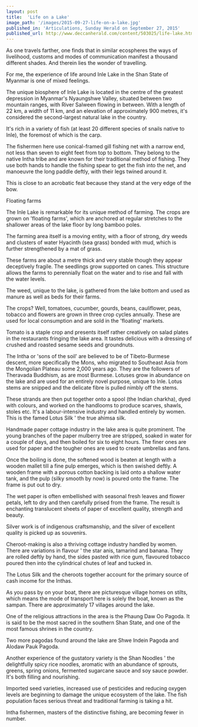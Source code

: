 ```yaml
---
layout: post
title:  'Life on a Lake'
image_path: '/images/2015-09-27-life-on-a-lake.jpg'
published_in: 'Articulations, Sunday Herald on September 27, 2015'
published_url: http://www.deccanherald.com/content/503025/life-lake.html
---
```


As one travels farther, one finds that in similar ecospheres the ways of livelihood, customs and modes of communication manifest a thousand different shades. And therein lies the wonder of travelling.

For me, the experience of life around Inle Lake in the Shan State of Myanmar is one of mixed feelings.
<!--more-->

The unique biosphere of Inle Lake is located in the centre of the greatest depression in Myanmar's Nyaungshwe Valley, situated between two mountain ranges, with River Salween flowing in between. With a length of 22 km, a width of 11 km, and an elevation of approximately 900 metres, it's considered the second-largest natural lake in the country.

It's rich in a variety of fish (at least 20 different species of snails native to Inle), the foremost of which is the carp.

The fishermen here use conical-framed gill fishing net with a narrow end, not less than seven to eight feet from top to bottom. They belong to the native Intha tribe and are known for their traditional method of fishing. They use both hands to handle the fishing spear to get the fish into the net, and manoeuvre the long paddle deftly,  with their legs twined around it.

This is close to an acrobatic feat because they stand at the very edge of the bow.

Floating farms

The Inle Lake is remarkable for its unique method of farming. The crops are grown on 'floating farms', which are anchored at regular stretches to the shallower areas of the lake floor by long bamboo poles.

The farming area itself is a moving entity, with a floor of strong, dry weeds and clusters of water Hyacinth (sea grass) bonded with mud, which is further strengthened by a mat of grass.

These farms are about a metre thick and very stable though they appear deceptively fragile. The seedlings grow supported on canes. This structure allows the farms to perennially float on the water and to rise and fall with the water levels.

The weed, unique to the lake, is gathered from the lake bottom and used as manure as well as beds for their farms.

The crops? Well, tomatoes, cucumber, gourds, beans, cauliflower, peas, tobacco and flowers are grown in three crop cycles annually. These are used for local consumption and are sold in the 'floating' markets.

Tomato is a staple crop and presents itself rather creatively on salad plates in the restaurants fringing the lake area. It tastes delicious with a dressing of crushed and roasted sesame seeds and groundnuts.

The Intha or 'sons of the soil' are believed to be of Tibeto-Burmese descent, more specifically the Mons, who migrated to Southeast Asia from the Mongolian Plateau some 2,000 years ago. They are the followers of Theravada Buddhism, as are most Burmese.
Lotuses grow in abundance on the lake and are used for an entirely novel purpose, unique to Inle. Lotus stems are snipped and the delicate fibre is pulled nimbly off the stems.

These strands are then put together onto a spool (the Indian charkha), dyed with colours, and worked on the handlooms to produce scarves, shawls, stoles etc. It's a labour-intensive industry and handled entirely by women. This is the famed Lotus Silk ' the true ahimsa silk.

Handmade paper cottage industry in the lake area is quite prominent. The young branches of the paper mulberry tree are stripped, soaked in water for a couple of days, and then boiled for six to eight hours. The finer ones are used for paper and the tougher ones are used to create umbrellas and fans.

Once the boiling is done, the softened wood is beaten at length with a wooden mallet till a fine pulp emerges, which is then swished deftly. A wooden frame with a porous cotton backing is laid onto a shallow water tank, and the pulp (silky smooth by now) is poured onto the frame. The frame is put out to dry.

The wet paper is often embellished with seasonal fresh leaves and flower petals, left to dry and then carefully prised from the frame. The result is enchanting translucent sheets of paper of excellent quality, strength and beauty.

Silver work is of indigenous craftsmanship, and the silver of excellent quality is picked up as souvenirs.

Cheroot-making is also a thriving cottage industry handled by women. There are variations in flavour ' the star anis, tamarind and banana. They are rolled deftly by hand, the sides pasted with rice gum, flavoured tobacco poured then into the cylindrical chutes of leaf and tucked in.

The Lotus Silk and the cheroots together account for the primary source of cash income for the Inthas.

As you pass by on your boat, there are picturesque village homes on stilts, which means the mode of transport here is solely the boat, known as the sampan. There are approximately 17 villages around the lake.

One of the religious attractions in the area is the Phaung Daw Oo Pagoda. It is said to be the most sacred in the southern Shan State, and one of the most famous shrines in the country.

Two more pagodas found around the lake are Shwe Indein Pagoda and Alodaw Pauk Pagoda.

Another experience of the gustatory variety is the Shan Noodles ' the delightfully spicy rice noodles, aromatic with an abundance of sprouts, greens, spring onions, fermented sugarcane sauce and soy sauce powder. It's both filling and nourishing.

Imported seed varieties, increased use of pesticides and reducing oxygen levels are beginning to damage the unique ecosystem of the lake. The fish population faces serious threat and traditional farming is taking a hit.

Intha fishermen, masters of the distinctive fishing, are becoming fewer in number.
